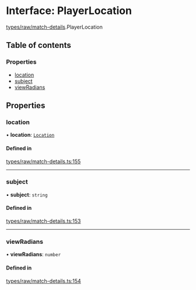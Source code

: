 # Interface: PlayerLocation

[types/raw/match-details](../modules/types_raw_match_details.md).PlayerLocation

## Table of contents

### Properties

- [location](types_raw_match_details.PlayerLocation.md#location)
- [subject](types_raw_match_details.PlayerLocation.md#subject)
- [viewRadians](types_raw_match_details.PlayerLocation.md#viewradians)

## Properties

### location

• **location**: [`Location`](types_raw_match_details.Location.md)

#### Defined in

[types/raw/match-details.ts:155](https://github.com/jameslinimk/unofficial-valorant-api/blob/317491a/package/src/types/raw/match-details.ts#L155)

___

### subject

• **subject**: `string`

#### Defined in

[types/raw/match-details.ts:153](https://github.com/jameslinimk/unofficial-valorant-api/blob/317491a/package/src/types/raw/match-details.ts#L153)

___

### viewRadians

• **viewRadians**: `number`

#### Defined in

[types/raw/match-details.ts:154](https://github.com/jameslinimk/unofficial-valorant-api/blob/317491a/package/src/types/raw/match-details.ts#L154)
